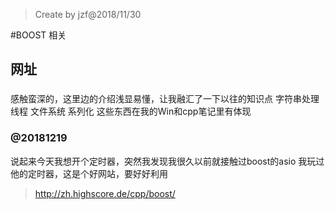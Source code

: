 >Create by jzf@2018/11/30


#BOOST 相关

## 网址
### 
感触蛮深的，这里边的介绍浅显易懂，让我融汇了一下以往的知识点
    字符串处理
    线程
    文件系统
    系列化
这些东西在我的Win和cpp笔记里有体现

### @20181219
说起来今天我想开个定时器，突然我发现我很久以前就接触过boost的asio
我玩过他的定时器，这是个好网站，要好好利用

>http://zh.highscore.de/cpp/boost/